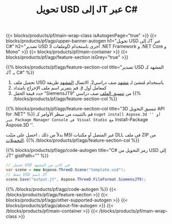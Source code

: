 ﻿---
title: تحويل USD إلى JT عبر C# 
description: تحويل USD وملفات 3D أخرى باستخدام .NET API
url: /ar/net/conversion/usd-to-jt/
family: 3d
platformtag: net
feature: conversion
informat: USD
outformat: JT
otherformats: OBJ DXF PLY PDF GLTF RVM FBX ASE 
---
{{< blocks/products/pf/main-wrap-class isAutogenPage="true" >}}
{{< blocks/products/pf/agp/upper-banner-autogen h1="تحويل USD إلى JT عبر C#" h2="تصدير USD وملفات 3D أخرى باستخدام .NET Framework و .NET Core و Mono" >}}
{{< blocks/products/pf/main-container >}}
{{< blocks/products/pf/agp/feature-section isGrey="true" >}}

{{% blocks/products/pf/agp/feature-section-col title="تصدير USD المشهد كـ JT بـ C#" %}}
1. تحميل ملف USD باستخدام مُنشئ لـ [مشهد](https://apireference.aspose.com/3d/net/aspose.threed/scene) صف دراسي2. الاتصال [المشهد](https://apireference.aspose.com/3d/net/aspose.threed/scene/methods/save/index) طريقة
3. قم بتمرير اسم ملف الإخراج بامتداد .jt كمعامل أول
4. حدد قيمة الحقل "SiemensJT9" من [تنسيق الملف](https://apireference.aspose.com/3d/net/aspose.threed/fileformat/fields/index) صف دراسي
{{% /blocks/products/pf/agp/feature-section-col %}}

{{% blocks/products/pf/agp/feature-section-col title="3D تنسيق التحويل API for .NET" %}}
قم بالتثبيت من سطر الأوامر كـ `` nuget install Aspose.3d '' أو عبر Package Manager Console في Visual Studio مع `` Install-Package Aspose.3D ''.

بدلاً من ذلك ، احصل على مثبّت MSI غير المتصل أو مكتبات DLL في ملف ZIP من [التحميلات](https://releases.aspose.com/3d/net).
{{% /blocks/products/pf/agp/feature-section-col %}}

{{% blocks/products/pf/agp/code-autogen title="C# رمز التحويل من USD إلى JT" gistPath="" %}}
```cs
// تحميل USD في كائن من المشهد 
var scene = new Aspose.ThreeD.Scene("template.usd");
// حفظ USD باسم JT 
scene.Save("output.jt", Aspose.ThreeD.FileFormat.SiemensJT9);

```
{{% /blocks/products/pf/agp/code-autogen %}}
{{< /blocks/products/pf/agp/feature-section >}}
{{< blocks/products/pf/agp/other-supported-autogen >}}
{{< blocks/products/pf/agp/about-file-autogen >}}
{{< /blocks/products/pf/main-container >}}
{{< /blocks/products/pf/main-wrap-class >}}